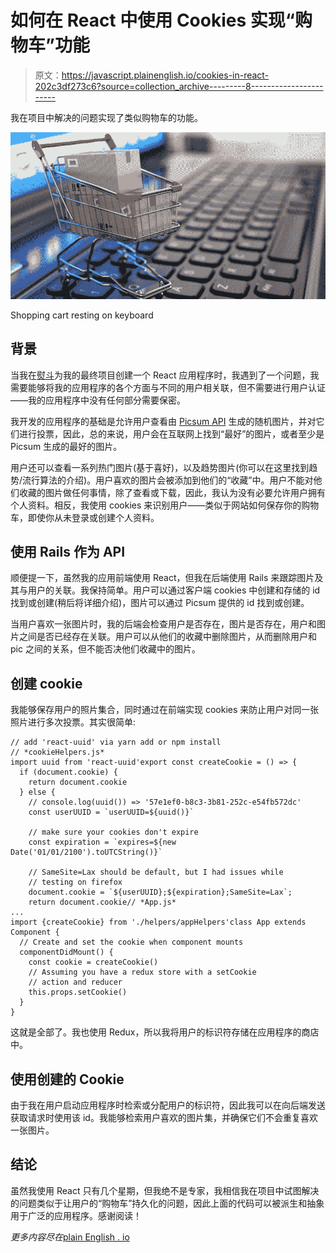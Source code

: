 # 如何在 React 中使用 Cookies 实现“购物车”功能

> 原文：<https://javascript.plainenglish.io/cookies-in-react-202c3df273c6?source=collection_archive---------8----------------------->

我在项目中解决的问题实现了类似购物车的功能。

![](img/f17cb649f64ef172372c68a90ae4565f.png)

Shopping cart resting on keyboard

## **背景**

当我在[熨斗](https://flatironschool.com/)为我的最终项目创建一个 React 应用程序时，我遇到了一个问题，我需要能够将我的应用程序的各个方面与不同的用户相关联，但不需要进行用户认证——我的应用程序中没有任何部分需要保密。

我开发的应用程序的基础是允许用户查看由 [Picsum API](https://picsum.photos/) 生成的随机图片，并对它们进行投票，因此，总的来说，用户会在互联网上找到“最好”的图片，或者至少是 Picsum 生成的最好的图片。

用户还可以查看一系列热门图片(基于喜好)，以及趋势图片(你可以在这里找到趋势/流行算法的介绍)。用户喜欢的图片会被添加到他们的“收藏”中。用户不能对他们收藏的图片做任何事情，除了查看或下载，因此，我认为没有必要允许用户拥有个人资料。相反，我使用 cookies 来识别用户——类似于网站如何保存你的购物车，即使你从未登录或创建个人资料。

## **使用 Rails 作为 API**

顺便提一下，虽然我的应用前端使用 React，但我在后端使用 Rails 来跟踪图片及其与用户的关联。我保持简单。用户可以通过客户端 cookies 中创建和存储的 id 找到或创建(稍后将详细介绍)，图片可以通过 Picsum 提供的 id 找到或创建。

当用户喜欢一张图片时，我的后端会检查用户是否存在，图片是否存在，用户和图片之间是否已经存在关联。用户可以从他们的收藏中删除图片，从而删除用户和 pic 之间的关系，但不能否决他们收藏中的图片。

## **创建 cookie**

我能够保存用户的照片集合，同时通过在前端实现 cookies 来防止用户对同一张照片进行多次投票。其实很简单:

```
// add 'react-uuid' via yarn add or npm install
// *cookieHelpers.js*
import uuid from 'react-uuid'export const createCookie = () => {
  if (document.cookie) {    
    return document.cookie
  } else {
    // console.log(uuid()) => '57e1ef0-b8c3-3b81-252c-e54fb572dc'
    const userUUID = `userUUID=${uuid()}`

    // make sure your cookies don't expire
    const expiration = `expires=${new Date('01/01/2100').toUTCString()}`

    // SameSite=Lax should be default, but I had issues while
    // testing on firefox
    document.cookie = `${userUUID};${expiration};SameSite=Lax`;
    return document.cookie// *App.js*
...
import {createCookie} from './helpers/appHelpers'class App extends Component {
  // Create and set the cookie when component mounts
  componentDidMount() {
    const cookie = createCookie()
    // Assuming you have a redux store with a setCookie
    // action and reducer
    this.props.setCookie()
  }
}
```

这就是全部了。我也使用 Redux，所以我将用户的标识符存储在应用程序的商店中。

## **使用创建的 Cookie**

由于我在用户启动应用程序时检索或分配用户的标识符，因此我可以在向后端发送获取请求时使用该 id。我能够检索用户喜欢的图片集，并确保它们不会重复喜欢一张图片。

## **结论**

虽然我使用 React 只有几个星期，但我绝不是专家，我相信我在项目中试图解决的问题类似于让用户的“购物车”持久化的问题，因此上面的代码可以被派生和抽象用于广泛的应用程序。感谢阅读！

*更多内容尽在*[plain English . io](http://plainenglish.io/)